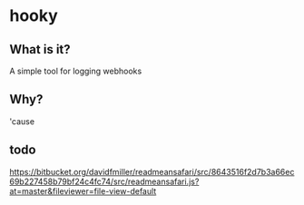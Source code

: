 # hooky

## What is it?

A simple tool for logging webhooks

## Why?

'cause

## todo



https://bitbucket.org/davidfmiller/readmeansafari/src/8643516f2d7b3a66ec69b227458b79bf24c4fc74/src/readmeansafari.js?at=master&fileviewer=file-view-default